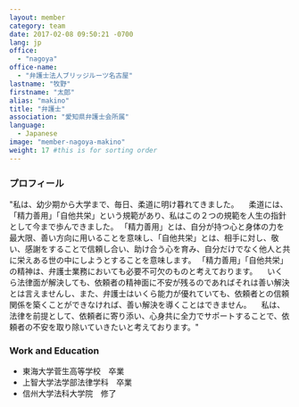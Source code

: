 ```yaml
---
layout: member
category: team
date: 2017-02-08 09:50:21 -0700
lang: jp
office:
  - "nagoya"
office-name:
  - "弁護士法人ブリッジルーツ名古屋"
lastname: "牧野"
firstname: "太郎"
alias: "makino"
title: "弁護士"
association: "愛知県弁護士会所属"
language:
  - Japanese
image: "member-nagoya-makino"
weight: 17 #this is for sorting order
---
```


### プロフィール

"私は、幼少期から大学まで、毎日、柔道に明け暮れてきました。
　柔道には、「精力善用」「自他共栄」という規範があり、私はこの２つの規範を人生の指針として今まで歩んできました。
「精力善用」とは、自分が持つ心と身体の力を最大限、善い方向に用いることを意味し、「自他共栄」とは、相手に対し、敬い、感謝をすることで信頼し合い、助け合う心を育み、自分だけでなく他人と共に栄えある世の中にしようとすることを意味します。
「精力善用」「自他共栄」の精神は、弁護士業務においても必要不可欠のものと考えております。
　いくら法律面が解決しても、依頼者の精神面に不安が残るのであればそれは善い解決とは言えませんし、また、弁護士はいくら能力が優れていても、依頼者との信頼関係を築くことができなければ、善い解決を導くことはできません。
　私は、法律を前提として、依頼者に寄り添い、心身共に全力でサポートすることで、依頼者の不安を取り除いていきたいと考えております。"


### Work and Education
- 東海大学菅生高等学校　卒業
- 上智大学法学部法律学科　卒業
- 信州大学法科大学院　修了
